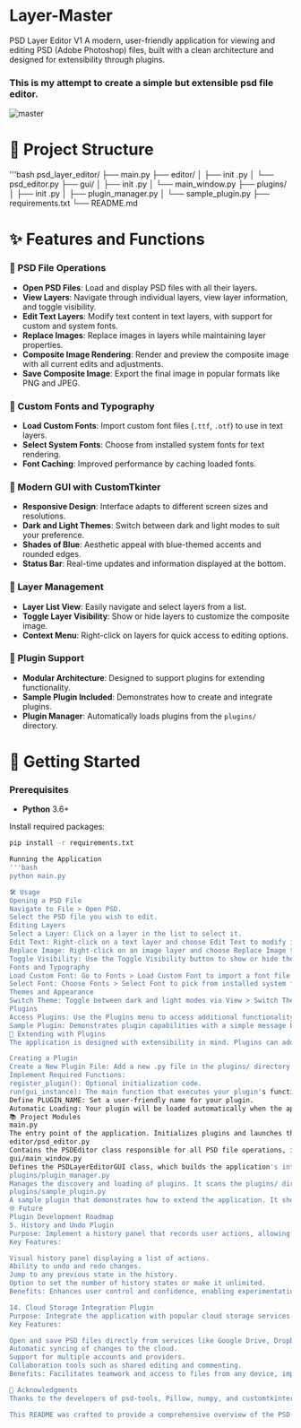 # Layer-Master
PSD Layer Editor V1
A modern, user-friendly application for viewing and editing PSD (Adobe Photoshop) files, built with a clean architecture and designed for extensibility through plugins.
### This is my attempt to create a simple but extensible psd file editor. 

![master](https://github.com/user-attachments/assets/d689aa83-b6b7-4775-b2ca-ac212ce882f8)


# 📁 Project Structure

'''bash
psd_layer_editor/
├── main.py
├── editor/
│ ├── init .py
│ └── psd_editor.py
├── gui/
│ ├── init .py
│ └── main_window.py
├── plugins/
│ ├── init .py
│ ├── plugin_manager.py
│ └── sample_plugin.py
├── requirements.txt
└── README.md

# ✨ Features and Functions

### 🔹 PSD File Operations
- **Open PSD Files**: Load and display PSD files with all their layers.
- **View Layers**: Navigate through individual layers, view layer information, and toggle visibility.
- **Edit Text Layers**: Modify text content in text layers, with support for custom and system fonts.
- **Replace Images**: Replace images in layers while maintaining layer properties.
- **Composite Image Rendering**: Render and preview the composite image with all current edits and adjustments.
- **Save Composite Image**: Export the final image in popular formats like PNG and JPEG.

### 🔹 Custom Fonts and Typography
- **Load Custom Fonts**: Import custom font files (`.ttf`, `.otf`) to use in text layers.
- **Select System Fonts**: Choose from installed system fonts for text rendering.
- **Font Caching**: Improved performance by caching loaded fonts.

### 🔹 Modern GUI with CustomTkinter
- **Responsive Design**: Interface adapts to different screen sizes and resolutions.
- **Dark and Light Themes**: Switch between dark and light modes to suit your preference.
- **Shades of Blue**: Aesthetic appeal with blue-themed accents and rounded edges.
- **Status Bar**: Real-time updates and information displayed at the bottom.

### 🔹 Layer Management
- **Layer List View**: Easily navigate and select layers from a list.
- **Toggle Layer Visibility**: Show or hide layers to customize the composite image.
- **Context Menu**: Right-click on layers for quick access to editing options.

### 🔹 Plugin Support
- **Modular Architecture**: Designed to support plugins for extending functionality.
- **Sample Plugin Included**: Demonstrates how to create and integrate plugins.
- **Plugin Manager**: Automatically loads plugins from the `plugins/` directory.

# 🚀 Getting Started

### Prerequisites
- **Python** 3.6+

Install required packages:
```bash
pip install -r requirements.txt

Running the Application
'''bash
python main.py

🛠 Usage
Opening a PSD File
Navigate to File > Open PSD.
Select the PSD file you wish to edit.
Editing Layers
Select a Layer: Click on a layer in the list to select it.
Edit Text: Right-click on a text layer and choose Edit Text to modify its content.
Replace Image: Right-click on an image layer and choose Replace Image to swap out the image.
Toggle Visibility: Use the Toggle Visibility button to show or hide the selected layer.
Fonts and Typography
Load Custom Font: Go to Fonts > Load Custom Font to import a font file.
Select Font: Choose Fonts > Select Font to pick from installed system fonts.
Themes and Appearance
Switch Theme: Toggle between dark and light modes via View > Switch Theme.
Plugins
Access Plugins: Use the Plugins menu to access additional functionality.
Sample Plugin: Demonstrates plugin capabilities with a simple message box.
🔧 Extending with Plugins
The application is designed with extensibility in mind. Plugins can add new features or modify existing ones without altering the core codebase.

Creating a Plugin
Create a New Plugin File: Add a new .py file in the plugins/ directory.
Implement Required Functions:
register_plugin(): Optional initialization code.
run(gui_instance): The main function that executes your plugin's functionality.
Define PLUGIN_NAME: Set a user-friendly name for your plugin.
Automatic Loading: Your plugin will be loaded automatically when the application starts.
📚 Project Modules
main.py
The entry point of the application. Initializes plugins and launches the GUI.
editor/psd_editor.py
Contains the PSDEditor class responsible for all PSD file operations, including opening files, rendering images, and managing layers.
gui/main_window.py
Defines the PSDLayerEditorGUI class, which builds the application's interface, handles user interactions, and ties together the editor and plugins.
plugins/plugin_manager.py
Manages the discovery and loading of plugins. It scans the plugins/ directory and integrates plugins into the application.
plugins/sample_plugin.py
A sample plugin that demonstrates how to extend the application. It shows a message box when activated.
🌐 Future
Plugin Development Roadmap
5. History and Undo Plugin
Purpose: Implement a history panel that records user actions, allowing multiple levels of undo and redo.
Key Features:

Visual history panel displaying a list of actions.
Ability to undo and redo changes.
Jump to any previous state in the history.
Option to set the number of history states or make it unlimited.
Benefits: Enhances user control and confidence, enabling experimentation without fear of making irreversible mistakes.

14. Cloud Storage Integration Plugin
Purpose: Integrate the application with popular cloud storage services for seamless file access and collaboration.
Key Features:

Open and save PSD files directly from services like Google Drive, Dropbox, and OneDrive.
Automatic syncing of changes to the cloud.
Support for multiple accounts and providers.
Collaboration tools such as shared editing and commenting.
Benefits: Facilitates teamwork and access to files from any device, improving productivity and flexibility.

🙏 Acknowledgments
Thanks to the developers of psd-tools, Pillow, numpy, and customtkinter for their fantastic libraries.

This README was crafted to provide a comprehensive overview of the PSD Layer Editor application, highlighting its features, architecture, and future enhancements.
